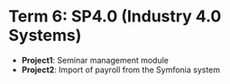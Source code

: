 # Term 6: SP4.0 (Industry 4.0 Systems)

- **Project1**: Seminar management module
- **Project2**: Import of payroll from the Symfonia system

